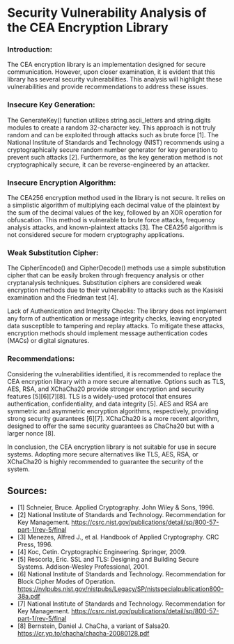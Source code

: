 # Security Vulnerability Analysis of the CEA Encryption Library

### Introduction:

The CEA encryption library is an implementation designed for secure communication. However, upon closer examination, it is evident that this library has several security vulnerabilities. This analysis will highlight these vulnerabilities and provide recommendations to address these issues.

### Insecure Key Generation:
The GenerateKey() function utilizes string.ascii_letters and string.digits modules to create a random 32-character key. This approach is not truly random and can be exploited through attacks such as brute force [1]. The National Institute of Standards and Technology (NIST) recommends using a cryptographically secure random number generator for key generation to prevent such attacks [2]. Furthermore, as the key generation method is not cryptographically secure, it can be reverse-engineered by an attacker.

### Insecure Encryption Algorithm:
The CEA256 encryption method used in the library is not secure. It relies on a simplistic algorithm of multiplying each decimal value of the plaintext by the sum of the decimal values of the key, followed by an XOR operation for obfuscation. This method is vulnerable to brute force attacks, frequency analysis attacks, and known-plaintext attacks [3]. The CEA256 algorithm is not considered secure for modern cryptography applications.

### Weak Substitution Cipher:
The CipherEncode() and CipherDecode() methods use a simple substitution cipher that can be easily broken through frequency analysis or other cryptanalysis techniques. Substitution ciphers are considered weak encryption methods due to their vulnerability to attacks such as the Kasiski examination and the Friedman test [4].

Lack of Authentication and Integrity Checks:
The library does not implement any form of authentication or message integrity checks, leaving encrypted data susceptible to tampering and replay attacks. To mitigate these attacks, encryption methods should implement message authentication codes (MACs) or digital signatures.

### Recommendations:

Considering the vulnerabilities identified, it is recommended to replace the CEA encryption library with a more secure alternative. Options such as TLS, AES, RSA, and XChaCha20 provide stronger encryption and security features [5][6][7][8]. TLS is a widely-used protocol that ensures authentication, confidentiality, and data integrity [5]. AES and RSA are symmetric and asymmetric encryption algorithms, respectively, providing strong security guarantees [6][7]. XChaCha20 is a more recent algorithm, designed to offer the same security guarantees as ChaCha20 but with a larger nonce [8].

In conclusion, the CEA encryption library is not suitable for use in secure systems. Adopting more secure alternatives like TLS, AES, RSA, or XChaCha20 is highly recommended to guarantee the security of the system.

## Sources:
- [1] Schneier, Bruce. Applied Cryptography. John Wiley & Sons, 1996.
- [2] National Institute of Standards and Technology. Recommendation for Key Management. https://csrc.nist.gov/publications/detail/sp/800-57-part-1/rev-5/final
- [3] Menezes, Alfred J., et al. Handbook of Applied Cryptography. CRC Press, 1996.
- [4] Koc, Cetin. Cryptographic Engineering. Springer, 2009.
- [5] Rescorla, Eric. SSL and TLS: Designing and Building Secure Systems. Addison-Wesley Professional, 2001.
- [6] National Institute of Standards and Technology. Recommendation for Block Cipher Modes of Operation. https://nvlpubs.nist.gov/nistpubs/Legacy/SP/nistspecialpublication800-38a.pdf
- [7] National Institute of Standards and Technology. Recommendation for Key Management. https://csrc.nist.gov/publications/detail/sp/800-57-part-1/rev-5/final
- [8] Bernstein, Daniel J. ChaCha, a variant of Salsa20. https://cr.yp.to/chacha/chacha-20080128.pdf
